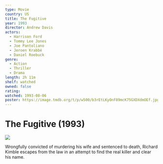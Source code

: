 ```yaml
---
type: Movie
country: US
title: The Fugitive
year: 1993
director: Andrew Davis
actors:
  - Harrison Ford
  - Tommy Lee Jones
  - Joe Pantoliano
  - Jeroen Krabbé
  - Daniel Roebuck
genre:
  - Action
  - Thriller
  - Drama
length: 2h 11m
shelf: watched
owned: false
rating:
watched: 1993-08-06
poster: https://image.tmdb.org/t/p/w500/b3rEtLKyOnF89mcK75GXDXdmOEf.jpg
---
```


# The Fugitive (1993)

![](https://image.tmdb.org/t/p/w500/b3rEtLKyOnF89mcK75GXDXdmOEf.jpg)

Wrongfully convicted of murdering his wife and sentenced to death, Richard Kimble escapes from the law in an attempt to find the real killer and clear his name.